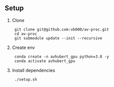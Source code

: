 ## Setup

1. Clone

        git clone git@github.com:vb000/av-proc.git
        cd av-proc
        git submodule update --init --recursive

2. Create env

        conda create -n avhubert_gpu python=3.8 -y
        conda activate avhubert_gpu

3. Install dependencies

        ./setup.sh
